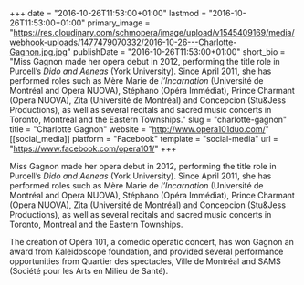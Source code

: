 +++
date = "2016-10-26T11:53:00+01:00"
lastmod = "2016-10-26T11:53:00+01:00"
primary_image = "https://res.cloudinary.com/schmopera/image/upload/v1545409169/media/webhook-uploads/1477479070332/2016-10-26---Charlotte-Gagnon.jpg.jpg"
publishDate = "2016-10-26T11:53:00+01:00"
short_bio = "Miss Gagnon made her opera debut in 2012, performing the title role in Purcell’s *Dido and Aeneas* (York University).  Since April 2011, she has performed roles such as Mère Marie de *l’Incarnation* (Université de Montréal and Opera NUOVA), Stéphano (Opéra Immédiat), Prince Charmant (Opera NUOVA), Zita (Université de Montréal) and Concepcion (Stu&amp;Jess Productions), as well as several recitals and sacred music concerts in Toronto, Montreal and the Eastern Townships."
slug = "charlotte-gagnon"
title = "Charlotte Gagnon"
website = "http://www.opera101duo.com/"
[[social_media]]
platform = "Facebook"
template = "social-media"
url = "https://www.facebook.com/opera101/"
+++

Miss Gagnon made her opera debut in 2012, performing the title role in Purcell’s *Dido and Aeneas* (York University).  Since April 2011, she has performed roles such as Mère Marie de *l’Incarnation* (Université de Montréal and Opera NUOVA), Stéphano (Opéra Immédiat), Prince Charmant (Opera NUOVA), Zita (Université de Montréal) and Concepcion (Stu&Jess Productions), as well as several recitals and sacred music concerts in Toronto, Montreal and the Eastern Townships.

The creation of Opéra 101, a comedic operatic concert, has won Gagnon an award from Kaleidoscope foundation, and provided several performance opportunities from Quartier des spectacles, Ville de Montréal and SAMS (Société pour les Arts en Milieu de Santé).
